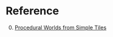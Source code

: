 # Reference

0. [Procedural Worlds from Simple Tiles](https://ijdykeman.github.io/ml/2017/10/12/wang-tile-procedural-generation.html)

